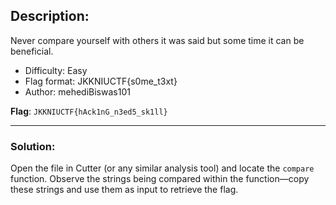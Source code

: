 ## Description:
Never compare yourself with others it was said but some time it can be beneficial.

- Difficulty: Easy
- Flag format: JKKNIUCTF{s0me_t3xt}
- Author: mehediBiswas101

**Flag**: `JKKNIUCTF{hAck1nG_n3ed5_sk1ll}`

---
### Solution:
Open the file in Cutter (or any similar analysis tool) and locate the `compare` function. Observe the strings being compared within the function—copy these strings and use them as input to retrieve the flag.
